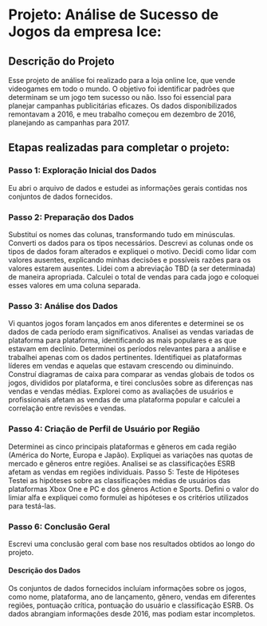 # Projeto: Análise de Sucesso de Jogos da empresa Ice:

## Descrição do Projeto
Esse projeto de análise foi realizado para a loja online Ice, que vende videogames em todo o mundo. O objetivo foi identificar padrões que determinam se um jogo tem sucesso ou não. Isso foi essencial para planejar campanhas publicitárias eficazes. Os dados disponibilizados remontavam a 2016, e meu trabalho começou em dezembro de 2016, planejando as campanhas para 2017.


## Etapas realizadas para completar o projeto:

### Passo 1: Exploração Inicial dos Dados
Eu abri o arquivo de dados e estudei as informações gerais contidas nos conjuntos de dados fornecidos.

### Passo 2: Preparação dos Dados
Substituí os nomes das colunas, transformando tudo em minúsculas.
Converti os dados para os tipos necessários.
Descrevi as colunas onde os tipos de dados foram alterados e expliquei o motivo.
Decidi como lidar com valores ausentes, explicando minhas decisões e possíveis razões para os valores estarem ausentes.
Lidei com a abreviação TBD (a ser determinada) de maneira apropriada.
Calculei o total de vendas para cada jogo e coloquei esses valores em uma coluna separada.

### Passo 3: Análise dos Dados
Vi quantos jogos foram lançados em anos diferentes e determinei se os dados de cada período eram significativos.
Analisei as vendas variadas de plataforma para plataforma, identificando as mais populares e as que estavam em declínio.
Determinei os períodos relevantes para a análise e trabalhei apenas com os dados pertinentes.
Identifiquei as plataformas líderes em vendas e aquelas que estavam crescendo ou diminuindo.
Construí diagramas de caixa para comparar as vendas globais de todos os jogos, divididos por plataforma, e tirei conclusões sobre as diferenças nas vendas e vendas médias.
Explorei como as avaliações de usuários e profissionais afetam as vendas de uma plataforma popular e calculei a correlação entre revisões e vendas.

### Passo 4: Criação de Perfil de Usuário por Região
Determinei as cinco principais plataformas e gêneros em cada região (América do Norte, Europa e Japão).
Expliquei as variações nas quotas de mercado e gêneros entre regiões.
Analisei se as classificações ESRB afetam as vendas em regiões individuais.
Passo 5: Teste de Hipóteses
Testei as hipóteses sobre as classificações médias de usuários das plataformas Xbox One e PC e dos gêneros Action e Sports.
Defini o valor do limiar alfa e expliquei como formulei as hipóteses e os critérios utilizados para testá-las.

### Passo 6: Conclusão Geral
Escrevi uma conclusão geral com base nos resultados obtidos ao longo do projeto.


#### Descrição dos Dados

Os conjuntos de dados fornecidos incluíam informações sobre os jogos, como nome, plataforma, ano de lançamento, gênero, vendas em diferentes regiões, pontuação crítica, pontuação do usuário e classificação ESRB. Os dados abrangiam informações desde 2016, mas podiam estar incompletos.
